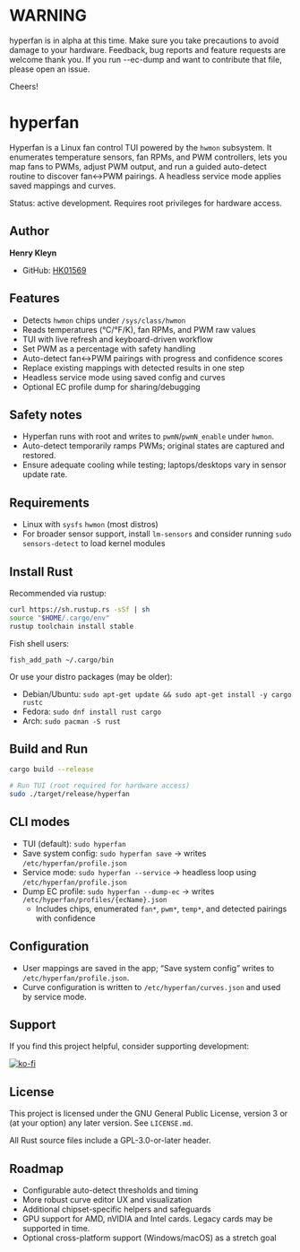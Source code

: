 # WARNING
hyperfan is in alpha at this time. Make sure you take precautions to avoid damage to your hardware. Feedback, bug reports and feature requests are welcome thank you. If you run --ec-dump and want to contribute that file, please open an issue.

Cheers!

# hyperfan

Hyperfan is a Linux fan control TUI powered by the `hwmon` subsystem. It enumerates temperature sensors, fan RPMs, and PWM controllers, lets you map fans to PWMs, adjust PWM output, and run a guided auto-detect routine to discover fan↔PWM pairings. A headless service mode applies saved mappings and curves.

Status: active development. Requires root privileges for hardware access.

## Author

**Henry Kleyn**
- GitHub: [HK01569](https://github.com/HK01569)

## Features

- Detects `hwmon` chips under `/sys/class/hwmon`
- Reads temperatures (°C/°F/K), fan RPMs, and PWM raw values
- TUI with live refresh and keyboard-driven workflow
- Set PWM as a percentage with safety handling
- Auto-detect fan↔PWM pairings with progress and confidence scores
- Replace existing mappings with detected results in one step
- Headless service mode using saved config and curves
- Optional EC profile dump for sharing/debugging

## Safety notes

- Hyperfan runs with root and writes to `pwmN`/`pwmN_enable` under `hwmon`.
- Auto-detect temporarily ramps PWMs; original states are captured and restored.
- Ensure adequate cooling while testing; laptops/desktops vary in sensor update rate.

## Requirements

- Linux with `sysfs` `hwmon` (most distros)
- For broader sensor support, install `lm-sensors` and consider running `sudo sensors-detect` to load kernel modules

## Install Rust

Recommended via rustup:

```bash
curl https://sh.rustup.rs -sSf | sh
source "$HOME/.cargo/env"
rustup toolchain install stable
```

Fish shell users:

```fish
fish_add_path ~/.cargo/bin
```

Or use your distro packages (may be older):

- Debian/Ubuntu: `sudo apt-get update && sudo apt-get install -y cargo rustc`
- Fedora: `sudo dnf install rust cargo`
- Arch: `sudo pacman -S rust`

## Build and Run

```bash
cargo build --release

# Run TUI (root required for hardware access)
sudo ./target/release/hyperfan
```

## CLI modes

- TUI (default): `sudo hyperfan`
- Save system config: `sudo hyperfan save` → writes `/etc/hyperfan/profile.json`
- Service mode: `sudo hyperfan --service` → headless loop using `/etc/hyperfan/profile.json`
- Dump EC profile: `sudo hyperfan --dump-ec` → writes `/etc/hyperfan/profiles/{ecName}.json`
  - Includes chips, enumerated `fan*`, `pwm*`, `temp*`, and detected pairings with confidence

## Configuration

- User mappings are saved in the app; “Save system config” writes to `/etc/hyperfan/profile.json`.
- Curve configuration is written to `/etc/hyperfan/curves.json` and used by service mode.

## Support

If you find this project helpful, consider supporting development:

[![ko-fi](https://ko-fi.com/img/githubbutton_sm.svg)](https://ko-fi.com/henryk44801)

## License

This project is licensed under the GNU General Public License, version 3 or (at your option) any later version. See `LICENSE.md`.

All Rust source files include a GPL-3.0-or-later header.

## Roadmap

- Configurable auto-detect thresholds and timing
- More robust curve editor UX and visualization
- Additional chipset-specific helpers and safeguards
- GPU support for AMD, nVIDIA and Intel cards. Legacy cards may be supported in time.
- Optional cross-platform support (Windows/macOS) as a stretch goal
